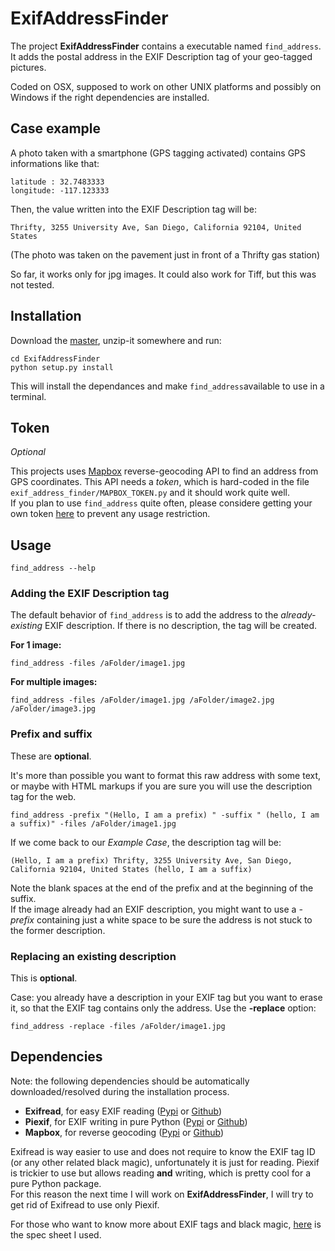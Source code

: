 # ExifAddressFinder

The project **ExifAddressFinder** contains a executable named `find_address`. It adds the postal address in the EXIF Description tag of your geo-tagged pictures.

Coded on OSX, supposed to work on other UNIX platforms and possibly on Windows if the right dependencies are installed.

## Case example
A photo taken with a smartphone (GPS tagging activated) contains GPS informations like that:  
```
latitude : 32.7483333  
longitude: -117.123333
```

Then, the value written into the EXIF Description tag will be:
```
Thrifty, 3255 University Ave, San Diego, California 92104, United States
```
(The photo was taken on the pavement just in front of a Thrifty gas station)

So far, it works only for jpg images. It could also work for Tiff, but this was not tested.

## Installation

Download the [master](https://github.com/jonathanlurie/ExifAddressFinder/archive/master.zip), unzip-it somewhere and run:

```
cd ExifAddressFinder
python setup.py install
```

This will install the dependances and make `find_address`available to use in a terminal.

## Token
*Optional*  

This projects uses [Mapbox](http://mapbox.com) reverse-geocoding API to find an address from GPS coordinates. This API needs a *token*, which is hard-coded in the file `exif_address_finder/MAPBOX_TOKEN.py` and it should work quite well.  
If you plan to use `find_address` quite often, please considere getting your own token [here](https://www.mapbox.com/studio/account/tokens) to prevent any usage restriction.

## Usage

```shell
find_address --help
```


### Adding the EXIF Description tag
The default behavior of `find_address` is to add the address to the *already-existing* EXIF description. If there is no description, the tag will be created.

**For 1 image:**  

```shell
find_address -files /aFolder/image1.jpg
```

**For multiple images:**  

```shell
find_address -files /aFolder/image1.jpg /aFolder/image2.jpg /aFolder/image3.jpg
```

### Prefix and suffix

These are **optional**.

It's more than possible you want to format this raw address with some text, or maybe with HTML markups if you are sure you will use the description tag for the web.

```shell
find_address -prefix "(Hello, I am a prefix) " -suffix " (hello, I am a suffix)" -files /aFolder/image1.jpg
```

If we come back to our *Example Case*, the description tag will be:  
```
(Hello, I am a prefix) Thrifty, 3255 University Ave, San Diego, California 92104, United States (hello, I am a suffix)
```

Note the blank spaces at the end of the prefix and at the beginning of the suffix.  
If the image already had an EXIF description, you might want to use a *-prefix* containing just a white space to be sure the address is not stuck to the former description.

### Replacing an existing description

This is **optional**.

Case: you already have a description in your EXIF tag but you want to erase it, so that the EXIF tag contains only the address. Use the **-replace** option:  

```shell
find_address -replace -files /aFolder/image1.jpg
```

## Dependencies

Note: the following dependencies should be automatically downloaded/resolved during the installation process.

- **Exifread**, for easy EXIF reading ([Pypi](https://pypi.python.org/pypi/ExifRead) or [Github](https://github.com/ianare/exif-py))
- **Piexif**, for EXIF writing in pure Python ([Pypi](https://pypi.python.org/pypi/piexif/1.0.2) or [Github](https://github.com/hMatoba/Piexif))
- **Mapbox**, for reverse geocoding ([Pypi](https://pypi.python.org/pypi/mapbox/0.6.0) or [Github](https://github.com/mapbox/mapbox-sdk-py))

Exifread is way easier to use and does not require to know the EXIF tag ID (or any other related black magic), unfortunately it is just for reading. Piexif is trickier to use but allows reading **and** writing, which is pretty cool for a pure Python package.  
For this reason the next time I will work on **ExifAddressFinder**, I will try to get rid of Exifread to use only Piexif.

For those who want to know more about EXIF tags and black magic, [here](http://www.cipa.jp/std/documents/e/DC-008-2012_E.pdf) is the spec sheet I used.
